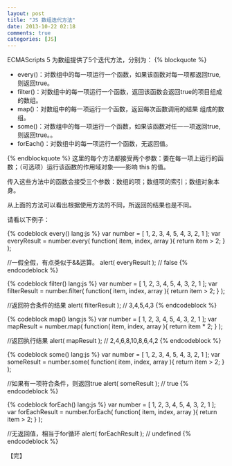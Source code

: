```yaml
---
layout: post
title: "JS 数组迭代方法"
date: 2013-10-22 02:18
comments: true
categories: [JS]
---
```

ECMAScripts 5 为数组提供了5个迭代方法，分别为：
{% blockquote %}
<ul>
    <li>every()：对数组中的每一项运行一个函数，如果该函数对每一项都返回true,则返回true。</li>
    <li>filter()：对数组中的每一项运行一个函数，返回该函数会返回true的项目组成的数组。</li>
    <li>map()：对数组中的每一项运行一个函数，返回每次函数调用的结果 组成的数组。</li>
    <li>some()：对数组中的每一项运行一个函数，如果该函数对任一一项返回true,则返回true。。</li>
    <li>forEach()：对数组中的每一项运行一个函数，无返回值。</li>
</ul>
{% endblockquote %}
<!--more-->
这里的每个方法都接受两个参数：要在每一项上运行的函数；（可选项）运行该函数的作用域对象——影响 this 的值。

传入这些方法中的函数会接受三个参数：数组的项；数组项的索引；数组对象本身。

从上面的方法可以看出根据使用方法的不同，所返回的结果也是不同。

请看以下例子：
<!--every()-->
{% codeblock every() lang:js %}
var number = [ 1, 2, 3, 4, 5, 4, 3, 2, 1 ];
var everyResult = number.every( function( item, index, array ){
	return item > 2;
} );

//一假全假，有点类似于&&运算。
alert( everyResult );  // false
{% endcodeblock %}

<!--filter()-->
{% codeblock filter() lang:js %}
var number = [ 1, 2, 3, 4, 5, 4, 3, 2, 1 ];
var filterResult = number.filter( function( item, index, array ){
	return item > 2;
} );

//返回符合条件的结果
alert( filterResult );  // 3,4,5,4,3
{% endcodeblock %}

<!--map()-->
{% codeblock map() lang:js %}
var number = [ 1, 2, 3, 4, 5, 4, 3, 2, 1 ];
var mapResult = number.map( function( item, index, array ){
	return item * 2;
} );

//返回执行结果
alert( mapResult );  // 2,4,6,8,10,8,6,4,2
{% endcodeblock %}

<!--some()-->
{% codeblock some() lang:js %}
var number = [ 1, 2, 3, 4, 5, 4, 3, 2, 1 ];
var someResult = number.some( function( item, index, array ){
	return item > 2;
} );

//如果有一项符合条件，则返回true
alert( someResult );  // true
{% endcodeblock %}

<!--forEach()-->
{% codeblock forEach() lang:js %}
var number = [ 1, 2, 3, 4, 5, 4, 3, 2, 1 ];
var forEachResult = number.forEach( function( item, index, array ){
	return item > 2;
} );

//无返回值，相当于for循环
alert( forEachResult );  // undefined
{% endcodeblock %}

【完】


